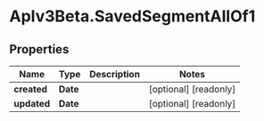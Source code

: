 # ApIv3Beta.SavedSegmentAllOf1

## Properties

Name | Type | Description | Notes
------------ | ------------- | ------------- | -------------
**created** | **Date** |  | [optional] [readonly] 
**updated** | **Date** |  | [optional] [readonly] 



